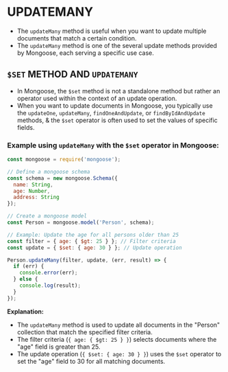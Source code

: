 # UPDATEMANY
- The `updateMany` method is useful when you want to update multiple documents that match a certain condition.
- The `updateMany` method is one of the several update methods provided by Mongoose, each serving a specific use case.
  
## `$SET` METHOD AND `UPDATEMANY`
- In Mongoose, the `$set` method is not a standalone method but rather an operator used within the context of an update operation.
- When you want to update documents in Mongoose, you typically use the `updateOne`, `updateMany`, `findOneAndUpdate`, or `findByIdAndUpdate` methods, & the `$set` operator is often used to set the values of specific fields.

### Example using `updateMany` with the `$set` operator in Mongoose:

```javascript
const mongoose = require('mongoose');

// Define a mongoose schema
const schema = new mongoose.Schema({
  name: String,
  age: Number,
  address: String
});

// Create a mongoose model
const Person = mongoose.model('Person', schema);

// Example: Update the age for all persons older than 25
const filter = { age: { $gt: 25 } }; // Filter criteria
const update = { $set: { age: 30 } }; // Update operation

Person.updateMany(filter, update, (err, result) => {
  if (err) {
    console.error(err);
  } else {
    console.log(result);
  }
});
```
**Explanation:**
- The `updateMany` method is used to update all documents in the "Person" collection that match the specified filter criteria.
- The filter criteria (`{ age: { $gt: 25 } }`) selects documents where the "age" field is greater than 25.
- The update operation (`{ $set: { age: 30 } }`) uses the `$set` operator to set the "age" field to 30 for all matching documents.

